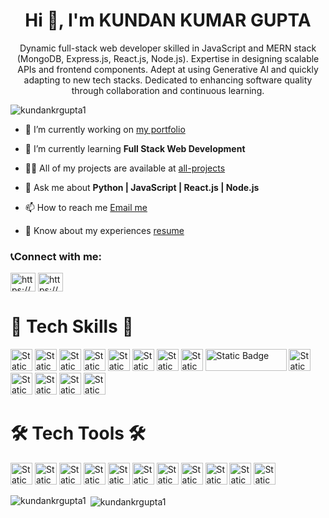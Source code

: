 <h1 align="center">Hi 👋, I'm KUNDAN KUMAR GUPTA</h1>
<p align="center">Dynamic full-stack web developer skilled in JavaScript and
MERN stack (MongoDB, Express.js, React.js, Node.js).
Expertise in designing scalable APIs and frontend components.
Adept at using Generative AI and quickly adapting to new tech
stacks. Dedicated to enhancing software quality through
collaboration and continuous learning.</p>
<p align="left"> <img src="https://komarev.com/ghpvc/?username=kundankrgupta1&label=Profile%20views&color=0e75b6&style=flat" alt="kundankrgupta1" /> </p>

- 🔭 I’m currently working on [my portfolio](https://github.com/kundankrgupta1/me.kundan)

- 🌱 I’m currently learning **Full Stack Web Development**

- 👨‍💻 All of my projects are available at [all-projects](https://github.com/kundankrgupta1?tab=repositories)

- 💬 Ask me about **Python | JavaScript | React.js | Node.js**

- 📫 How to reach me [Email me](mailto:kundankrgupta@outlook.com)

- 📄 Know about my experiences [resume](https://resume-builder-test-new.masaischool.com/resume/public?resumeId=662a1e099ae9ae3f6894e766)

<h3 align="left">📞Connect with me:</h3>
<p align="left">
<a href="https://codepen.io/https://codepen.io/kundanraazg1" target="blank"><img align="center" src="https://raw.githubusercontent.com/rahuldkjain/github-profile-readme-generator/master/src/images/icons/Social/codepen.svg" alt="https://codepen.io/kundanraazg1" height="30" width="40" /></a>
<a href="https://linkedin.com/in/https://www.linkedin.com/in/kundankrgupta1/" target="blank"><img align="center" src="https://raw.githubusercontent.com/rahuldkjain/github-profile-readme-generator/master/src/images/icons/Social/linked-in-alt.svg" alt="https://www.linkedin.com/in/kundankrgupta1/" height="30" width="40" /></a>
</p>

<h1 align="left">🎯 Tech Skills 🎯</h1>
<p align="left">
  <img alt="Static Badge" src="https://img.shields.io/badge/REACT%20JS-61DAFB?style=for-the-badge&logo=react&logoColor=black" height="35">
  <img alt="Static Badge" src="https://img.shields.io/badge/JAVASCRIPTS-F7DF1E?style=for-the-badge&logo=javascript&logoColor=black" height="35">
  <img alt="Static Badge" src="https://img.shields.io/badge/HTML5-E34F26?style=for-the-badge&logo=html5&logoColor=white" height="35">
  <img alt="Static Badge" src="https://img.shields.io/badge/CSS3-1572B6?style=for-the-badge&logo=css3" height="35">
  <img alt="Static Badge" src="https://img.shields.io/badge/BABEL-F9DC3E?style=for-the-badge&logo=babel&logoColor=black" height="35">
  <img alt="Static Badge" src="https://img.shields.io/badge/PYTHON-3776AB?style=for-the-badge&logo=python&logoColor=white" height="35">
  <img alt="Static Badge" src="https://img.shields.io/badge/TAILWIND-06B6D4?style=for-the-badge&logo=tailwind%20css&logoColor=black" height="35">
  <img alt="Static Badge" src="https://img.shields.io/badge/CHAKRA%20UI-319795?style=for-the-badge&logo=chakra%20ui&logoColor=white" height="35">
  <img alt="Static Badge" src="https://img.shields.io/badge/REDUX-764ABC?style=for-the-badge&logo=redux" width="130" height="35">
  <img alt="Static Badge" src="https://img.shields.io/badge/VITE-646CFF?style=for-the-badge&logo=vite&logoColor=white" height="35">
  <img alt="Static Badge" src="https://img.shields.io/badge/MongoDB-47A248?style=for-the-badge&logo=mongodb&logoColor=white" height="35">
  <img alt="Static Badge" src="https://img.shields.io/badge/express-000000?style=for-the-badge&logo=express" height="35">
  <img alt="Static Badge" src="https://img.shields.io/badge/NODE.JS-339933?style=for-the-badge&logo=node.js&logoColor=white" height="35">
  <img alt="Static Badge" src="https://img.shields.io/badge/npm-CB3837?style=for-the-badge&logo=npm" height="35">
</p>

<h1 align="left">🛠️ Tech Tools 🛠️</h1>
<p align="left">
  <img alt="Static Badge" src="https://img.shields.io/badge/POSTMAN-FF6C37?style=for-the-badge&logo=postman&logoColor=white" height="35">
  <img alt="Static Badge" src="https://img.shields.io/badge/VS%20CODE-007ACC?style=for-the-badge&logo=visual%20studio%20code&logoColor=white" height="35">
  <img alt="Static Badge" src="https://img.shields.io/badge/replit-F26207?style=for-the-badge&logo=replit&logoColor=white" height="35">
  <img alt="Static Badge" src="https://img.shields.io/badge/codepen-000000?style=for-the-badge&logo=codepen&logoColor=white" height="35">
<img alt="Static Badge" src="https://img.shields.io/badge/git-F05032?style=for-the-badge&logo=git&logoColor=white" height="35">
<img alt="Static Badge" src="https://img.shields.io/badge/github-181717?style=for-the-badge&logo=github&logoColor=white" height="35">
<img alt="Static Badge" src="https://img.shields.io/badge/vercel-000000?style=for-the-badge&logo=vercel&logoColor=white" height="35">
<img alt="Static Badge" src="https://img.shields.io/badge/netlify-00C7B7?style=for-the-badge&logo=netlify&logoColor=black" height="35">
<img alt="Static Badge" src="https://img.shields.io/badge/slack-4A154B?style=for-the-badge&logo=slack&logoColor=white" height="35">
<img alt="Static Badge" src="https://img.shields.io/badge/codesandbox-151515?style=for-the-badge&logo=codesandbox&logoColor=white" height="35">
<img alt="Static Badge" src="https://img.shields.io/badge/wordpress-21759B?style=for-the-badge&logo=wordpress&logoColor=white" height="35">

</p>

<p><img align="left" src="https://github-readme-stats.vercel.app/api/top-langs?username=kundankrgupta1&show_icons=true&locale=en&layout=compact" alt="kundankrgupta1" /></p>

<p>&nbsp;<img align="center" src="https://github-readme-stats.vercel.app/api?username=kundankrgupta1&show_icons=true&locale=en" alt="kundankrgupta1" /></p>
